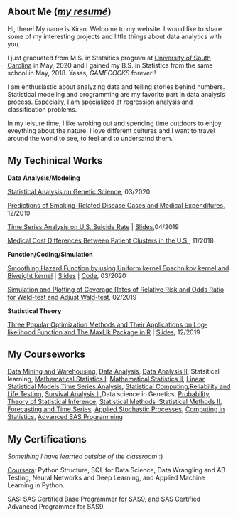 

## About Me ([_my resumé_](https://github.com/xiranwang7/My-Website/raw/master/XiranWang_Resume_.pdf))


Hi, there! My name is Xiran. Welcome to my website. I would like to share some of my interesting projects and little things about data analytics with you. 

I just graduated from M.S. in Statsitics program at [University of South Carolina](https://sc.edu/) in May, 2020 and I gained my B.S. in Statistics from the same school in May, 2018. Yasss, _GAMECOCKS_ forever!! 

I am enthusiastic about analyzing data and telling stories behind numbers. Statistical modeling and programming are my favorite part in data analysis process. Especially, I am specialized at regression analysis and classification problems.
 
In my leisure time, I like wroking out and spending time outdoors to enjoy eveything about the nature. I love different cultures and I want to travel around the world to see, to feel and to undersatnd them. 



## My Techinical Works

**Data Analysis/Modeling** 

[Statistical Analysis on Genetic Science](https://xiranwang7.github.io/Genetic-Analysis/), 03/2020

[Predictions of Smoking-Related Disease Cases and Medical Expenditures](https://xiranwang7.github.io/Medical-Cost-and-Risk/), 12/2019

[Time Series Analysis on U.S. Suicide Rate](https://xiranwang7.github.io/Time-Series-Analysis/) 
| [Slides](https://github.com/xiranwang7/Time-Series-Analysis/blob/master/Time-Series-Analysis-U.S-Suicide-Rate.pdf),04/2019

[Medical Cost Differences Between Patient Clusters in the U.S.](https://xiranwang7.github.io/Multivariate-Linear-Regression/), 11/2018

**Function/Coding/Simulation**

[Smoothing Hazard Function by using Uniform kernel Epachnikov kernel and Biweight kernel](https://xiranwang7.github.io/Hazard-Smooth-Functions/) 
| [Slides](https://github.com/xiranwang7/Hazard-Smooth-Functions/blob/master/Est%20Hazard%20Smooth%20Functions.pdf) 
| [Code](https://github.com/xiranwang7/Hazard-Smooth-Functions/blob/master/Est%20Hazard%20Smooth%20Functions-%20Xiran.R), 03/2020

[Simulation and Plotting of Coverage Rates of Relative Risk and Odds Ratio for Wald-test and Adjust Wald-test](https://xiranwang7.github.io/Statistical-Simulation/), 02/2019




**Statistical Theory**

[Three Popular Optimization Methods and Their Applications on Log-likelihood Function and The MaxLik Package in R](https://xiranwang7.github.io/Optimization-Methods/) 
| [Slides](https://github.com/xiranwang7/Optimization-Methods/blob/master/XW_Presentation.pdf), 12/2019



## My Courseworks

[Data Mining and Warehousing](http://mleg.cse.sc.edu/edu/csce822/index.php?n=Main.Calendar),
[Data Analysis](https://sc.edu/study/colleges_schools/artsandsciences/statistics/my_stat/courses/descriptions/grad_courses/stat704.php), [Data Analysis II](https://sc.edu/study/colleges_schools/artsandsciences/statistics/my_stat/courses/descriptions/grad_courses/stat705.php), Statsitical learning,
[Mathematical Statistics I](https://sc.edu/study/colleges_schools/artsandsciences/statistics/my_stat/courses/descriptions/grad_courses/stat712.php), [Mathematical Statistics II](https://sc.edu/study/colleges_schools/artsandsciences/statistics/my_stat/courses/descriptions/grad_courses/stat713.php), [Linear Statistical Models](https://sc.edu/study/colleges_schools/artsandsciences/statistics/my_stat/courses/descriptions/grad_courses/stat714.php),[Time Series Analysis](https://sc.edu/study/colleges_schools/artsandsciences/statistics/my_stat/courses/descriptions/grad_courses/stat720.php), [Statistical Computing](https://sc.edu/study/colleges_schools/artsandsciences/statistics/my_stat/courses/descriptions/grad_courses/stat740.php),[Reliability and Life Testing](https://sc.edu/study/colleges_schools/artsandsciences/statistics/my_stat/courses/descriptions/grad_courses/stat761.php), [Survival Analysis II](https://www.sc.edu/study/colleges_schools/public_health/study/areas_of_study/epidemiology_biostatistics/courses/index.php),Data science in Genetics, [Probability](https://sc.edu/study/colleges_schools/artsandsciences/statistics/my_stat/courses/descriptions/undergrad_courses/stat511.php), [Theory of Statistical Inference](https://sc.edu/study/colleges_schools/artsandsciences/statistics/my_stat/courses/descriptions/undergrad_courses/stat513.php), [Statistical Methods I](https://sc.edu/study/colleges_schools/artsandsciences/statistics/my_stat/courses/descriptions/undergrad_courses/stat515.php)[Statistical Methods II](https://sc.edu/study/colleges_schools/artsandsciences/statistics/my_stat/courses/descriptions/undergrad_courses/stat516.php), [Forecasting and Time Series](https://sc.edu/study/colleges_schools/artsandsciences/statistics/my_stat/courses/descriptions/undergrad_courses/stat520.php), [Applied Stochastic Processes](https://sc.edu/study/colleges_schools/artsandsciences/statistics/my_stat/courses/descriptions/undergrad_courses/stat521.php), [Computing in Statistics](https://sc.edu/study/colleges_schools/artsandsciences/statistics/my_stat/courses/descriptions/undergrad_courses/stat540.php), [Advanced SAS Programming](https://sc.edu/study/colleges_schools/artsandsciences/statistics/my_stat/courses/descriptions/undergrad_courses/stat541.php)


## My Certifications
_Something I have learned outside of the classroom_ :)

[Coursera](https://www.coursera.org/): Python Structure, SQL for Data Science, Data Wrangling and AB Testing, Neural Networks and Deep Learning, and Applied Machine Learning in Python. 

[SAS](https://www.sas.com/en_us/home.html): SAS Certified Base Programmer for SAS9, and SAS Certified Advanced Programmer for SAS9.









